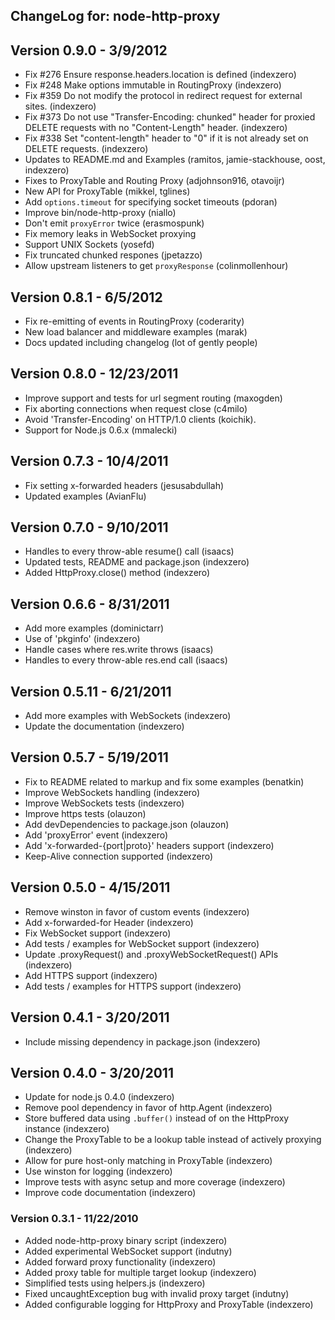 ## ChangeLog for: node-http-proxy

## Version 0.9.0 - 3/9/2012
- Fix #276 Ensure response.headers.location is defined (indexzero)
- Fix #248 Make options immutable in RoutingProxy (indexzero)
- Fix #359 Do not modify the protocol in redirect request for external sites. (indexzero)
- Fix #373 Do not use "Transfer-Encoding: chunked" header for proxied DELETE requests with no "Content-Length" header. (indexzero)
- Fix #338 Set "content-length" header to "0" if it is not already set on DELETE requests. (indexzero)
- Updates to README.md and Examples (ramitos, jamie-stackhouse, oost, indexzero)
- Fixes to ProxyTable and Routing Proxy (adjohnson916, otavoijr)
- New API for ProxyTable (mikkel, tglines)
- Add `options.timeout` for specifying socket timeouts (pdoran)
- Improve bin/node-http-proxy (niallo)
- Don't emit `proxyError` twice (erasmospunk)
- Fix memory leaks in WebSocket proxying 
- Support UNIX Sockets (yosefd)
- Fix truncated chunked respones (jpetazzo)
- Allow upstream listeners to get `proxyResponse` (colinmollenhour)

## Version 0.8.1 - 6/5/2012
- Fix re-emitting of events in RoutingProxy                (coderarity)
- New load balancer and middleware examples                (marak)
- Docs updated including changelog                         (lot of gently people)

## Version 0.8.0 - 12/23/2011
- Improve support and tests for url segment routing        (maxogden)
- Fix aborting connections when request close              (c4milo)
- Avoid 'Transfer-Encoding' on HTTP/1.0 clients            (koichik).
- Support for Node.js 0.6.x                                (mmalecki)

## Version 0.7.3 - 10/4/2011
- Fix setting x-forwarded headers                          (jesusabdullah)
- Updated examples                                         (AvianFlu)

## Version 0.7.0 - 9/10/2011
- Handles to every throw-able resume() call                (isaacs)
- Updated tests, README and package.json                   (indexzero)
- Added HttpProxy.close() method                           (indexzero)

## Version 0.6.6 - 8/31/2011
- Add more examples                                        (dominictarr)
- Use of 'pkginfo'                                         (indexzero)
- Handle cases where res.write throws                      (isaacs)
- Handles to every throw-able res.end call                 (isaacs)

## Version 0.5.11 - 6/21/2011
- Add more examples with WebSockets                        (indexzero)
- Update the documentation                                 (indexzero)

## Version 0.5.7 - 5/19/2011
- Fix to README related to markup and fix some examples    (benatkin)
- Improve WebSockets handling                              (indexzero)
- Improve WebSockets tests                                 (indexzero)
- Improve https tests                                      (olauzon)
- Add devDependencies to package.json                      (olauzon)
- Add 'proxyError' event                                   (indexzero)
- Add 'x-forwarded-{port|proto}' headers support           (indexzero)
- Keep-Alive connection supported                          (indexzero)

## Version 0.5.0 - 4/15/2011
- Remove winston in favor of custom events                 (indexzero)
- Add x-forwarded-for Header                               (indexzero)
- Fix WebSocket support                                    (indexzero)
- Add tests / examples for WebSocket support               (indexzero)
- Update .proxyRequest() and .proxyWebSocketRequest() APIs (indexzero)
- Add HTTPS support                                        (indexzero)
- Add tests / examples for HTTPS support                   (indexzero)

## Version 0.4.1 - 3/20/2011
- Include missing dependency in package.json                                  (indexzero)

## Version 0.4.0 - 3/20/2011
- Update for node.js 0.4.0                                                    (indexzero)
- Remove pool dependency in favor of http.Agent                               (indexzero)
- Store buffered data using `.buffer()` instead of on the HttpProxy instance  (indexzero)
- Change the ProxyTable to be a lookup table instead of actively proxying     (indexzero)
- Allow for pure host-only matching in ProxyTable                             (indexzero)
- Use winston for logging                                                     (indexzero)
- Improve tests with async setup and more coverage                            (indexzero)
- Improve code documentation                                                  (indexzero)

### Version 0.3.1 - 11/22/2010
- Added node-http-proxy binary script                      (indexzero)
- Added experimental WebSocket support                     (indutny)
- Added forward proxy functionality                        (indexzero)
- Added proxy table for multiple target lookup             (indexzero)
- Simplified tests using helpers.js                        (indexzero)
- Fixed uncaughtException bug with invalid proxy target    (indutny)
- Added configurable logging for HttpProxy and ProxyTable  (indexzero) 